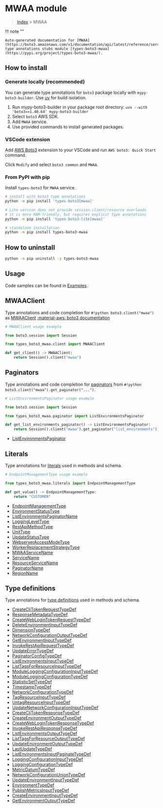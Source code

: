 #  MWAA module

> [Index](../README.md) > MWAA

!!! note ""

    Auto-generated documentation for [MWAA](https://boto3.amazonaws.com/v1/documentation/api/latest/reference/services/mwaa.html#mwaa)
    type annotations stubs module [types-boto3-mwaa](https://pypi.org/project/types-boto3-mwaa/).

## How to install

### Generate locally (recommended)

You can generate type annotations for `boto3` package locally with `mypy-boto3-builder`.
Use [uv](https://docs.astral.sh/uv/getting-started/installation/) for build isolation.

1. Run mypy-boto3-builder in your package root directory: `uvx --with 'boto3==1.40.64' mypy-boto3-builder`
1. Select `boto3` AWS SDK.
1. Add `MWAA` service.
1. Use provided commands to install generated packages.


### VSCode extension

Add [AWS Boto3](https://marketplace.visualstudio.com/items?itemName=Boto3typed.boto3-ide)
extension to your VSCode and run `AWS boto3: Quick Start` command.

Click `Modify` and select `boto3 common` and `MWAA`.


### From PyPI with pip

Install `types-boto3` for `MWAA` service.

```bash
# install with boto3 type annotations
python -m pip install 'types-boto3[mwaa]'

# Lite version does not provide session.client/resource overloads
# it is more RAM-friendly, but requires explicit type annotations
python -m pip install 'types-boto3-lite[mwaa]'

# standalone installation
python -m pip install types-boto3-mwaa
```



## How to uninstall

```bash
python -m pip uninstall -y types-boto3-mwaa
```

## Usage

Code samples can be found in [Examples](./usage.md).

## MWAAClient

Type annotations and code completion for  `#!python boto3.client("mwaa")` as [MWAAClient](./client.md)
[:material-aws: boto3 documentation](https://boto3.amazonaws.com/v1/documentation/api/latest/reference/services/mwaa.html#MWAA.Client)

```python
# MWAAClient usage example

from boto3.session import Session

from types_boto3_mwaa.client import MWAAClient

def get_client() -> MWAAClient:
    return Session().client("mwaa")
```


## Paginators

Type annotations and code completion for [paginators](./paginators.md)
from `#!python boto3.client("mwaa").get_paginator("...")`.

```python
# ListEnvironmentsPaginator usage example

from boto3.session import Session

from types_boto3_mwaa.paginator import ListEnvironmentsPaginator

def get_list_environments_paginator() -> ListEnvironmentsPaginator:
    return Session().client("mwaa").get_paginator("list_environments"))
```

- [ListEnvironmentsPaginator](./paginators.md#listenvironmentspaginator)









## Literals

Type annotations for [literals](./literals.md) used in methods and schema.

```python
# EndpointManagementType usage example

from types_boto3_mwaa.literals import EndpointManagementType

def get_value() -> EndpointManagementType:
    return "CUSTOMER"
```

- [EndpointManagementType](./literals.md#endpointmanagementtype)
- [EnvironmentStatusType](./literals.md#environmentstatustype)
- [ListEnvironmentsPaginatorName](./literals.md#listenvironmentspaginatorname)
- [LoggingLevelType](./literals.md#loggingleveltype)
- [RestApiMethodType](./literals.md#restapimethodtype)
- [UnitType](./literals.md#unittype)
- [UpdateStatusType](./literals.md#updatestatustype)
- [WebserverAccessModeType](./literals.md#webserveraccessmodetype)
- [WorkerReplacementStrategyType](./literals.md#workerreplacementstrategytype)
- [MWAAServiceName](./literals.md#mwaaservicename)
- [ServiceName](./literals.md#servicename)
- [ResourceServiceName](./literals.md#resourceservicename)
- [PaginatorName](./literals.md#paginatorname)
- [RegionName](./literals.md#regionname)




## Type definitions

Type annotations for [type definitions](./type_defs.md) used in methods and schema.

- [CreateCliTokenRequestTypeDef](./type_defs.md#createclitokenrequesttypedef)
- [ResponseMetadataTypeDef](./type_defs.md#responsemetadatatypedef)
- [CreateWebLoginTokenRequestTypeDef](./type_defs.md#createweblogintokenrequesttypedef)
- [DeleteEnvironmentInputTypeDef](./type_defs.md#deleteenvironmentinputtypedef)
- [DimensionTypeDef](./type_defs.md#dimensiontypedef)
- [NetworkConfigurationOutputTypeDef](./type_defs.md#networkconfigurationoutputtypedef)
- [GetEnvironmentInputTypeDef](./type_defs.md#getenvironmentinputtypedef)
- [InvokeRestApiRequestTypeDef](./type_defs.md#invokerestapirequesttypedef)
- [UpdateErrorTypeDef](./type_defs.md#updateerrortypedef)
- [PaginatorConfigTypeDef](./type_defs.md#paginatorconfigtypedef)
- [ListEnvironmentsInputTypeDef](./type_defs.md#listenvironmentsinputtypedef)
- [ListTagsForResourceInputTypeDef](./type_defs.md#listtagsforresourceinputtypedef)
- [ModuleLoggingConfigurationInputTypeDef](./type_defs.md#moduleloggingconfigurationinputtypedef)
- [ModuleLoggingConfigurationTypeDef](./type_defs.md#moduleloggingconfigurationtypedef)
- [StatisticSetTypeDef](./type_defs.md#statisticsettypedef)
- [TimestampTypeDef](./type_defs.md#timestamptypedef)
- [NetworkConfigurationTypeDef](./type_defs.md#networkconfigurationtypedef)
- [TagResourceInputTypeDef](./type_defs.md#tagresourceinputtypedef)
- [UntagResourceInputTypeDef](./type_defs.md#untagresourceinputtypedef)
- [UpdateNetworkConfigurationInputTypeDef](./type_defs.md#updatenetworkconfigurationinputtypedef)
- [CreateCliTokenResponseTypeDef](./type_defs.md#createclitokenresponsetypedef)
- [CreateEnvironmentOutputTypeDef](./type_defs.md#createenvironmentoutputtypedef)
- [CreateWebLoginTokenResponseTypeDef](./type_defs.md#createweblogintokenresponsetypedef)
- [InvokeRestApiResponseTypeDef](./type_defs.md#invokerestapiresponsetypedef)
- [ListEnvironmentsOutputTypeDef](./type_defs.md#listenvironmentsoutputtypedef)
- [ListTagsForResourceOutputTypeDef](./type_defs.md#listtagsforresourceoutputtypedef)
- [UpdateEnvironmentOutputTypeDef](./type_defs.md#updateenvironmentoutputtypedef)
- [LastUpdateTypeDef](./type_defs.md#lastupdatetypedef)
- [ListEnvironmentsInputPaginateTypeDef](./type_defs.md#listenvironmentsinputpaginatetypedef)
- [LoggingConfigurationInputTypeDef](./type_defs.md#loggingconfigurationinputtypedef)
- [LoggingConfigurationTypeDef](./type_defs.md#loggingconfigurationtypedef)
- [MetricDatumTypeDef](./type_defs.md#metricdatumtypedef)
- [NetworkConfigurationUnionTypeDef](./type_defs.md#networkconfigurationuniontypedef)
- [UpdateEnvironmentInputTypeDef](./type_defs.md#updateenvironmentinputtypedef)
- [EnvironmentTypeDef](./type_defs.md#environmenttypedef)
- [PublishMetricsInputTypeDef](./type_defs.md#publishmetricsinputtypedef)
- [CreateEnvironmentInputTypeDef](./type_defs.md#createenvironmentinputtypedef)
- [GetEnvironmentOutputTypeDef](./type_defs.md#getenvironmentoutputtypedef)

